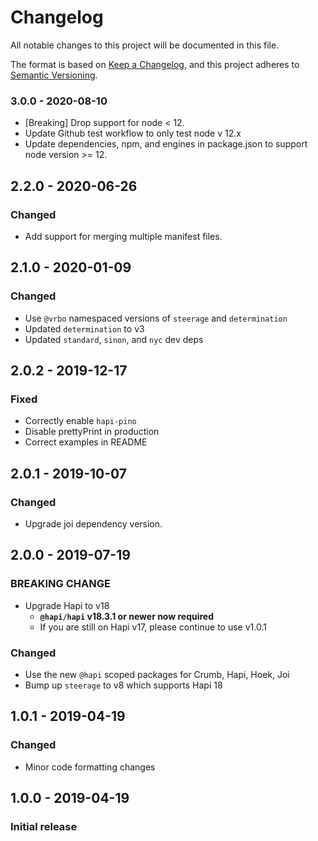 # Changelog
All notable changes to this project will be documented in this file.

The format is based on [Keep a Changelog](https://keepachangelog.com/en/1.0.0/),
and this project adheres to [Semantic Versioning](https://semver.org/spec/v2.0.0.html).

### 3.0.0 - 2020-08-10

- [Breaking] Drop support for node < 12.
- Update Github test workflow to only test node v 12.x
- Update dependencies, npm, and engines in package.json to support node version >= 12.

## 2.2.0 - 2020-06-26
### Changed
- Add support for merging multiple manifest files.

## 2.1.0 - 2020-01-09
### Changed
- Use `@vrbo` namespaced versions of `steerage` and `determination`
- Updated `determination` to v3
- Updated `standard`, `sinon`, and `nyc` dev deps

## 2.0.2 - 2019-12-17
### Fixed
- Correctly enable `hapi-pino`
- Disable prettyPrint in production
- Correct examples in README

## 2.0.1 - 2019-10-07
### Changed
- Upgrade joi dependency version.

## 2.0.0 - 2019-07-19
### BREAKING CHANGE
- Upgrade Hapi to v18
    - **`@hapi/hapi` v18.3.1 or newer now required**
    - If you are still on Hapi v17, please continue to use v1.0.1

### Changed
- Use the new `@hapi` scoped packages for Crumb, Hapi, Hoek, Joi
- Bump up `steerage` to v8 which supports Hapi 18

## 1.0.1 - 2019-04-19
### Changed
- Minor code formatting changes

## 1.0.0 - 2019-04-19
### Initial release
